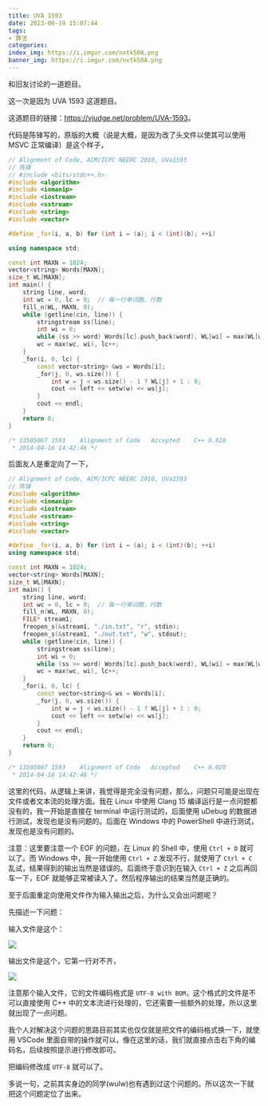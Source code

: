 ```yaml
---
title: UVA 1593
date: 2023-06-19 15:07:44
tags:
- 算法
categories:
index_img: https://i.imgur.com/nxtkS0A.png
banner_img: https://i.imgur.com/nxtkS0A.png
---
```


和旧友讨论的一道题目。

这一次是因为 UVA 1593 这道题目。

这道题目的链接：<https://vjudge.net/problem/UVA-1593>。

代码是陈锋写的，原版的大概（说是大概，是因为改了头文件以使其可以使用 MSVC 正常编译）是这个样子，

```cpp
// Alignment of Code, ACM/ICPC NEERC 2010, UVa1593
// 陈锋
// #include <bits/stdc++.h>
#include <algorithm>
#include <iomanip>
#include <iostream>
#include <sstream>
#include <string>
#include <vector>

#define _for(i, a, b) for (int i = (a); i < (int)(b); ++i)

using namespace std;

const int MAXN = 1024;
vector<string> Words[MAXN];
size_t WL[MAXN];
int main() {
    string line, word;
    int wc = 0, lc = 0;  // 每一行单词数，行数
    fill_n(WL, MAXN, 0);
    while (getline(cin, line)) {
        stringstream ss(line);
        int wi = 0;
        while (ss >> word) Words[lc].push_back(word), WL[wi] = max(WL[wi], word.size()), wi++;
        wc = max(wc, wi), lc++;
    }
    _for(i, 0, lc) {
        const vector<string> &ws = Words[i];
        _for(j, 0, ws.size()) {
            int w = j < ws.size() - 1 ? WL[j] + 1 : 0;
            cout << left << setw(w) << ws[j];
        }
        cout << endl;
    }
    return 0;
}

/* 13505067	1593	Alignment of Code	Accepted	C++	0.028
 * 2014-04-16 14:42:46 */

```

后面友人是重定向了一下，

```cpp
// Alignment of Code, ACM/ICPC NEERC 2010, UVa1593
// 陈锋
#include <algorithm>
#include <iomanip>
#include <iostream>
#include <sstream>
#include <string>
#include <vector>

#define _for(i, a, b) for (int i = (a); i < (int)(b); ++i)
using namespace std;

const int MAXN = 1024;
vector<string> Words[MAXN];
size_t WL[MAXN];
int main() {
    string line, word;
    int wc = 0, lc = 0;  // 每一行单词数，行数
    fill_n(WL, MAXN, 0);
    FILE* stream1;
    freopen_s(&stream1, "./in.txt", "r", stdin);
    freopen_s(&stream1, "./out.txt", "w", stdout);
    while (getline(cin, line)) {
        stringstream ss(line);
        int wi = 0;
        while (ss >> word) Words[lc].push_back(word), WL[wi] = max(WL[wi], word.size()), wi++;
        wc = max(wc, wi), lc++;
    }
    _for(i, 0, lc) {
        const vector<string>& ws = Words[i];
        _for(j, 0, ws.size()) {
            int w = j < ws.size() - 1 ? WL[j] + 1 : 0;
            cout << left << setw(w) << ws[j];
        }
        cout << endl;
    }
    return 0;
}

/* 13505067	1593	Alignment of Code	Accepted	C++	0.028
 * 2014-04-16 14:42:46 */
```

这里的代码，从逻辑上来讲，我觉得是完全没有问题，那么，问题只可能是出现在文件或者文本流的处理方面。我在 Linux 中使用 Clang 15 编译运行是一点问题都没有的，我一开始是直接在 terminal 中运行测试的，后面使用 uDebug 的数据进行测试，发现也是没有问题的。后面在 Windows 中的 PowerShell 中进行测试，发现也是没有问题的。

注意：这里要注意一个 EOF 的问题，在 Linux 的 Shell 中，使用 `Ctrl + D` 就可以了。而 Windows 中，我一开始使用 `Ctrl + Z` 发现不行，就使用了 `Ctrl + C` 乱试，结果得到的输出当然是错误的。后面终于意识到在输入 `Ctrl + Z` 之后再回车一下，EOF 就能够正常被读入了。然后程序输出的结果当然是正确的。

至于后面重定向使用文件作为输入输出之后，为什么又会出问题呢？

先描述一下问题：

输入文件是这个：

![](https://i.imgur.com/VUwylTL.png)

输出文件是这个，它第一行对不齐，

![](https://i.imgur.com/FHSK4je.png)

注意那个输入文件，它的文件编码格式是 `UTF-8 with BOM`，这个格式的文件是不可以直接使用 C++ 中的文本流进行处理的，它还需要一些额外的处理，所以这里就出现了一点问题。

我个人对解决这个问题的思路目前其实也仅仅就是把文件的编码格式换一下，就使用 VSCode 里面自带的操作就可以，像在这里的话，我们就直接点击右下角的编码名，后续按照提示进行修改即可。

把编码修改成 `UTF-8` 就可以了。

多说一句，之前其实身边的同学(wulw)也有遇到过这个问题的。所以这次一下就把这个问题定位了出来。
